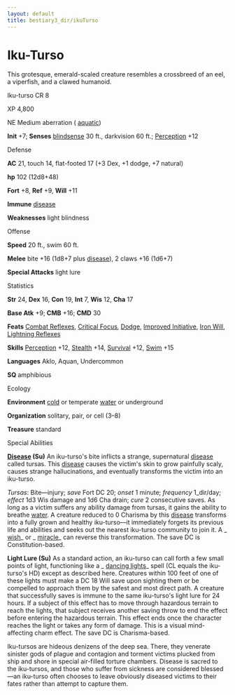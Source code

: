 ```yaml
---
layout: default
title: bestiary3_dir/ikuTurso
---
```

# Iku-Turso

This grotesque, emerald-scaled creature resembles a crossbreed of an eel, a viperfish, and a clawed humanoid.

Iku-turso CR 8

XP 4,800

NE Medium aberration ( [aquatic](monsters_dir/creatureTypes#_aquatic-subtype))

**Init** +7; **Senses** [blindsense](monsters_dir/universalMonsterRules#_blindsense) 30 ft., darkvision 60 ft.; [Perception](skills_dir/perception#_perception) +12

Defense

**AC** 21, touch 14, flat-footed 17 (+3 Dex, +1 dodge, +7 natural)

**hp** 102 (12d8+48)

**Fort** +8, **Ref** +9, **Will** +11

**Immune** [disease](monsters_dir/universalMonsterRules#_disease-(ex-or-su))

**Weaknesses** light blindness

Offense

**Speed** 20 ft., swim 60 ft.

**Melee** bite +16 (1d8+7 plus [disease](monsters_dir/universalMonsterRules#_disease-(ex-or-su))), 2 claws +16 (1d6+7)

**Special Attacks** light lure

Statistics

**Str** 24, **Dex** 16, **Con** 19, **Int** 7, **Wis** 12, **Cha** 17

**Base Atk** +9; **CMB** +16; **CMD** 30

**Feats** [Combat Reflexes](feats#_combat-reflexes), [Critical Focus](feats#_critical-focus), [Dodge](feats#_dodge), [Improved Initiative](feats#_improved-initiative), [Iron Will](feats#_iron-will), [Lightning Reflexes](feats#_lightning-reflexes)

**Skills** [Perception](skills_dir/perception#_perception) +12, [Stealth](skills_dir/stealth#_stealth) +14, [Survival](skills_dir/survival#_survival) +12, [Swim](skills_dir/swim#_swim) +15

**Languages** Aklo, Aquan, Undercommon

**SQ** amphibious

Ecology

**Environment** [cold](monsters_dir/creatureTypes#_cold-subtype) or temperate [water](monsters_dir/creatureTypes#_water-subtype) or underground

**Organization** solitary, pair, or cell (3–8)

**Treasure** standard

Special Abilities

**[Disease](monsters_dir/universalMonsterRules#_disease-(ex-or-su)) (Su)** An iku-turso's bite inflicts a strange, supernatural [disease](monsters_dir/universalMonsterRules#_disease-(ex-or-su)) called tursas. This [disease](monsters_dir/universalMonsterRules#_disease-(ex-or-su)) causes the victim's skin to grow painfully scaly, causes strange hallucinations, and eventually transforms the victim into an iku-turso.

_Tursas_: Bite—injury; _save_ Fort DC 20; _onset_ 1 minute; _frequency_ 1_dir/day; _effect_ 1d3 Wis damage and 1d6 Cha drain; _cure_ 2 consecutive saves. As long as a victim suffers any ability damage from tursas, it gains the ability to breathe [water](monsters_dir/creatureTypes#_water-subtype). A creature reduced to 0 Charisma by this [disease](monsters_dir/universalMonsterRules#_disease-(ex-or-su)) transforms into a fully grown and healthy iku-turso—it immediately forgets its previous life and abilities and seeks out the nearest iku-turso community to join it. A _ [wish](spells_dir/wish#_wish)_ or _ [miracle](spells_dir/miracle#_miracle)_ can reverse this transformation. The save DC is Constitution-based.

**Light Lure (Su)** As a standard action, an iku-turso can call forth a few small points of light, functioning like a _ [dancing lights](spells_dir/dancingLights#_dancing-lights)_ spell (CL equals the iku-turso's HD) except as described here. Creatures within 100 feet of one of these lights must make a DC 18 Will save upon sighting them or be compelled to approach them by the safest and most direct path. A creature that successfully saves is immune to the same iku-turso's light lure for 24 hours. If a subject of this effect has to move through hazardous terrain to reach the lights, that subject receives another saving throw to end the effect before entering the hazardous terrain. This effect ends once the character reaches the light or takes any form of damage. This is a visual mind-affecting charm effect. The save DC is Charisma-based.

Iku-tursos are hideous denizens of the deep sea. There, they venerate sinister gods of plague and contagion and torment victims plucked from ship and shore in special air-filled torture chambers. Disease is sacred to the iku-tursos, and those who suffer from sickness are considered blessed—an iku-turso often chooses to leave obviously diseased victims to their fates rather than attempt to capture them.

